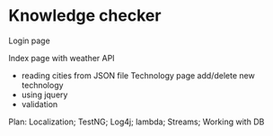 # Knowledge checker


Login page
  
Index page with weather API
  - reading cities from JSON file
Technology page add/delete new technology
  - using jquery
  - validation

Plan:
Localization;
TestNG;
Log4j;
lambda;
Streams;
Working with DB
